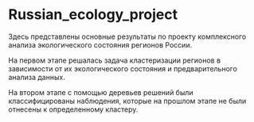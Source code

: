 # Russian_ecology_project
 
 Здесь представлены основные результаты по проекту комплексного анализа экологического состояния регионов России. 
 
 На первом этапе решалась задача кластеризации регионов в зависимости от их экологического состояния и предварительного анализа данных. 
 
 На втором этапе с помощью деревьев решений были классифицированы наблюдения, которые на прошлом этапе не были отнесены к определенному кластеру.
